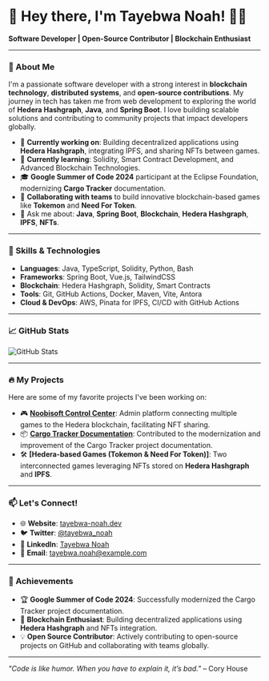 # 👋 Hey there, I'm Tayebwa Noah! 🙋‍♂️

**Software Developer | Open-Source Contributor | Blockchain Enthusiast**

---

### 🌟 About Me

I'm a passionate software developer with a strong interest in **blockchain technology**, **distributed systems**, and **open-source contributions**. My journey in tech has taken me from web development to exploring the world of **Hedera Hashgraph**, **Java**, and **Spring Boot**. I love building scalable solutions and contributing to community projects that impact developers globally.

- 🔭 **Currently working on**: Building decentralized applications using **Hedera Hashgraph**, integrating IPFS, and sharing NFTs between games.
- 🌱 **Currently learning**: Solidity, Smart Contract Development, and Advanced Blockchain Technologies.
- 🎓 **Google Summer of Code 2024** participant at the Eclipse Foundation, modernizing **Cargo Tracker** documentation.
- 👯 **Collaborating with teams** to build innovative blockchain-based games like **Tokemon** and **Need For Token**.
- 💬 Ask me about: **Java**, **Spring Boot**, **Blockchain**, **Hedera Hashgraph**, **IPFS**, **NFTs**.

---

### 🚀 Skills & Technologies

- **Languages**: Java, TypeScript, Solidity, Python, Bash
- **Frameworks**: Spring Boot, Vue.js, TailwindCSS
- **Blockchain**: Hedera Hashgraph, Solidity, Smart Contracts
- **Tools**: Git, GitHub Actions, Docker, Maven, Vite, Antora
- **Cloud & DevOps**: AWS, Pinata for IPFS, CI/CD with GitHub Actions

---

### 📈 GitHub Stats

![GitHub Stats](https://github-readme-stats.vercel.app/api?username=Ndacyayisenga-droid&show_icons=true&theme=radical)

---

### 🔥 My Projects

Here are some of my favorite projects I've been working on:

- 🎮 **[Noobisoft Control Center](https://github.com/Jexsie/NoobisoftControlCenter)**: Admin platform connecting multiple games to the Hedera blockchain, facilitating NFT sharing.
- 📦 **[Cargo Tracker Documentation](https://github.com/Ndacyayisenga-droid/cargotracker/tree/docs)**: Contributed to the modernization and improvement of the Cargo Tracker project documentation.
- 🛠️ **[Hedera-based Games (Tokemon & Need For Token)]**: Two interconnected games leveraging NFTs stored on **Hedera Hashgraph** and **IPFS**.

---

### 📫 Let's Connect!

- 🌐 **Website**: [tayebwa-noah.dev](https://tayebwa-noah.dev)
- 🐦 **Twitter**: [@tayebwa_noah](https://twitter.com/tayebwa_noah)
- 💼 **LinkedIn**: [Tayebwa Noah](https://www.linkedin.com/in/tayebwa-noah/)
- 📧 **Email**: tayebwa.noah@example.com

---

### 🏅 Achievements

- 🏆 **Google Summer of Code 2024**: Successfully modernized the Cargo Tracker project documentation.
- 🚀 **Blockchain Enthusiast**: Building decentralized applications using **Hedera Hashgraph** and NFTs integration.
- 💡 **Open Source Contributor**: Actively contributing to open-source projects on GitHub and collaborating with teams globally.

---

_"Code is like humor. When you have to explain it, it’s bad."_ – Cory House

